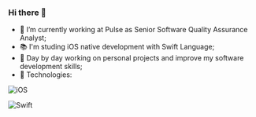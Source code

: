 ### Hi there 👋

- 🏢 I’m currently working at Pulse as Senior Software Quality Assurance Analyst;
- 📚 I'm studing iOS native development with Swift Language;
- 🌱 Day by day working on personal projects and improve my software development skills;
- 📱 Technologies:

![iOS](https://user-images.githubusercontent.com/25181517/121406611-a8246b80-c95e-11eb-9b11-b771486377f6.png=250x250)

![Swift](https://user-images.githubusercontent.com/25181517/121406389-6267a300-c95e-11eb-8d67-f1e22afe8aea.png=250x250)









